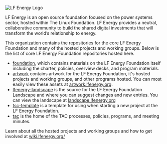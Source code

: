 ![LF Energy Logo](https://artwork.lfenergy.org/other/lf-energy/horizontal/color/lf-energy-horizontal-color.svg)

LF Energy is an open source foundation focused on the power systems sector, hosted within The Linux Foundation. LF Energy provides a neutral, collaborative community to build the shared digital investments that will transform the world’s relationship to energy.

This organization contains the repositories for the core LF Energy Foundation and many of the hosted projects and working groups. Below is the list of core LF Energy Foundation repositories hosted here.

- [foundation](https://github.com/lf-energy/foundation), which contains materials on the LF Energy Foundation itself including the charter, policies, overview decks, and program materials.
- [artwork](https://github.com/lf-energy/artwork) contains artwork for the LF Energy Foundation, it's hosted projects and working groups, and other programs hosted. You can most easily view these assets at [artwork.lfenergy.org](https://artwork.lfenergy.org).
- [lfenergy-landscape](https://github.com/lf-energy/lfenergy-landscape) is the source for the LF Energy Foundation Landscape and where you can suggest changes and new entries. You can view the landscape at [landscape.lfenergy.org](https://landscape.lfenergy.org)
- [tsc-template](https://github.com/lf-energy/tsc-template) is a template for using when starting a new project at the LF Energy Foundation.
- [tac](https://github.com/lf-energy/tac) is the home of the TAC processes, policies, programs, and meeting minutes.

Learn about all the hosted projects and working groups and how to get involved at [wiki.lfenergy.org/](https://wiki.lfenergy.org/)
